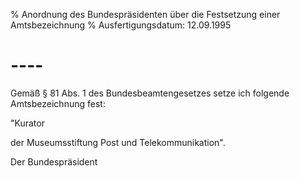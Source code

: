 % Anordnung des Bundespräsidenten über die Festsetzung einer Amtsbezeichnung
% Ausfertigungsdatum: 12.09.1995
 
# ----

Gemäß § 81 Abs. 1 des Bundesbeamtengesetzes setze ich folgende Amtsbezeichnung fest:

  
  
  
  
  
  
  
"Kurator

der Museumsstiftung Post und Telekommunikation".

Der Bundespräsident
